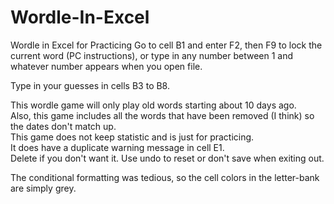 # Wordle-In-Excel
Wordle in Excel for Practicing
Go to cell B1 and enter F2, then F9 to lock the current word (PC instructions), or type in any number between 1 and whatever number appears when you open file.

Type in your guesses in cells B3 to B8.

This wordle game will only play old words starting about 10 days ago.  
Also, this game includes all the words that have been removed (I think) so the dates don't match up.  
This game does not keep statistic and is just for practicing.  
It does have a duplicate warning message in cell E1.  
Delete if you don't want it. 
Use undo to reset or don't save when exiting out.  

The conditional formatting was tedious, so the cell colors in the letter-bank are simply grey.

